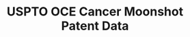 ---
bigquery: https://console.cloud.google.com/bigquery?p=patents-public-data&d=uspto_cancer&page=dataset&project=sheets-management-319211
citation: 'Frumkin, Jesse and Myers, Amanda F., Cancer Moonshot Patent Data (August,
  2016). '
contributors: Jesse Frumkin, Amanda F. Myers
cost: None
description: 'The USPTO Cancer Moonshot Patent Data contains detailed information
  on published patent applications and granted patents relevant to cancer research
  and development (R&D). We generate the dataset using USPTO examiner tools to execute
  a series of queries designed to identify cancer-specific patents and patent applications.
  We apply several approaches to ensure coverage of the various fields and subject
  matter that cancer-related innovations encompass. These include drugs, diagnostics,
  surgical devices, data analytics, and genomic-based inventions. The final dataset
  consist of roughly 270,000 patent documents spanning the 1976 to 2016 period. '
documentation: https://bulkdata.uspto.gov/data/patent/cancer/moonshot/2016/cancer_patent_data_doc_v15.docx
last_edit: 04/07/2022, 19:40:47
location: https://www.uspto.gov/ip-policy/economic-research/research-datasets/cancer-moonshot-patent-data
maintained_by: economicsData@uspto.gov
schema_fields: '[]'
shortname: uspto_cancer
tags:
- health
- cancer
- drug discovery
- biotechnology
terms_of_use: The OCE developed these data files for public use and encourage users
  to identify fixes and improvements.
timeframe: 1976-2016
title: USPTO OCE Cancer Moonshot Patent Data
uuid: 3f98a0ed-4f5d-43d9-9bdb-4cef4e1ae46f
---